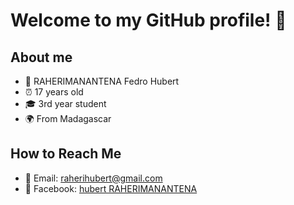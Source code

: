 # Welcome to my GitHub profile! 👋

## About me
  - 👤 RAHERIMANANTENA Fedro Hubert
  - ⏰ 17 years old
  - 🎓 3rd year student
  - 🌍 From Madagascar

## How to Reach Me
  - 💬 Email: [raherihubert@gmail.com](mailto:raherihubert@gmail.com)
  - 📘 Facebook: [hubert RAHERIMANANTENA](https://www.facebook.com/hubert.raherimanantena/)
